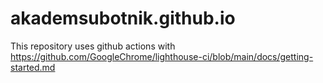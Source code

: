 # akademsubotnik.github.io
This repository uses github actions with https://github.com/GoogleChrome/lighthouse-ci/blob/main/docs/getting-started.md 
<!--START_SECTION:activity-->
